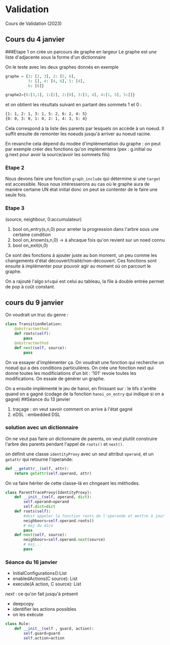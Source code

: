 # Validation
Cours de Validation (2023)

## Cours du 4 janvier
###Etape 1
on crée un parcours de graphe en largeur
Le graphe est une liste d'adjacente sous la forme d'un dictionnaire

On le teste avec les deux graphes donnés en exemple
```python
graphe = {1: [2, 3], 2: [5, 6],
          3: [], 4: [4, 6], 5: [4],
          6: [6]}

graphe2={0:[3,1], 1:[2], 2:[0], 3:[3, 4], 4:[1, 5], 5:[]}
```
et on obtient les résultats suivant en partant des sommets 1 et 0 :
```bash
{1: 1, 2: 1, 3: 1, 5: 2, 6: 2, 4: 5}
{0: 0, 3: 0, 1: 0, 2: 1, 4: 3, 5: 4}
```
Cela correspond à la liste des parents par lesquels on accède à un noeud. Il suffit ensuite de remonter les noeuds jusqu'à arriver au noeud racine.

En revanche cela dépend du modèe d'implémentation du graphe : on peut par exemple créer des fonctions qu'on implémentera (pex : g.initial ou g.next pour avoir la source/avoir les sommets fils)

### Etape 2
Nous devons faire une fonction `graph_include` qui détermine si une `target` est accessible.
Nous nous intéresserons au cas où le graphe aura de manière certaine UN état initial donc on peut se contenter de le faire une seule fois.

### Etape 3
(source, neighbour, 0:accumulateur)
1) bool on_entry(s,n,0) pour arreter la progression dans l'arbre sous une certaine condition
2) bool on_known(s,n,0) -> à ahcaque fois qu'on revient sur un noed connu
3) bool on_exit(n,0)

Ce sont des fonctions à ajouter juste au bon moment, un peu comme les changements d'état découvert/traité/non-découvert. Ces fonctions sont ensuite à implémenter pour pouvoir agir au moment où on parcourt le graphe. 

On a rajouté l'algo `bfs`qui est celui au tableau, la file à double entrée permet de pop à coût constant.

## cours du 9 janvier
On voudrait un truc du genre :
```python
class TransitionRelation:
    @abstractmethod
    def roots(self):
        pass
    @abstractmethod
    def next(self, source):
        pass
```
On va essayer d'implémenter ça.
On voudrait une fonction qui recherche un noeud qui a des conditions particulières.
On crée une fonction next qui donne toutes les modificiations d'un bit : '101' revoie toutes les modifications.
On essaie de générer un graphe.

On a ensuite implémenté le jeu de hanoi, en finissant sur : le bfs s'arrête quand on a gagné (codage de la fonction `hanoi_on_entry` qui indique si on a gagné)
##Séance du 13 janvier
1) traçage : on veut savoir comment on arrive à l'état gagné
2) eDSL : embedded DSL

### solution avec un dictionnaire 
On ne veut pas faire un dictionnaire de parents, on veut plutôt construire l'arbre des parents
pendant l'appel de `roots()` et `next()`.

on définit une classe `identityProxy` avec un seul attribut `operand`, et un `getattr` qui retourne l'operande:
```python
def __getattr__(self, attr):
    return getattr(self.operand, attr)
```
On va faire hériter de cette classe-là en chngeant les méthodes.
```python
class ParentTraceProxy(IdentityProxy):
    def __init__(self, operand, dict):
        self.operand=operand
        self.dict=dict
    def roots(self):
        #doit appeler la fonction roots de l'operande et mettre à jour les parents
        neighboors=self.operand.roots()
        # maj du dico
        pass
    def next(self, source):
        neighboors=self.operand.next(source)
        # maj...
        pass
```

### Séance du 16 janvier
- InitialConfigurations():List<C>
- enabledActions(C source): List<A>
- execute(A action, C source): List<C>

*next* : ce qu'on fait jusqu'à présent
- deepcopy
- identifier les actions possibles
- on les exécute

```python
class Rule:
    def __init__(self , guard, action):
        self.guard=guard
        self.action=action
```